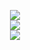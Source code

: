 <p align="center">
  <a href="https://github.com/pyguru-dev">
    <img src="https://readme-typing-svg.demolab.com?font=Roboto&weight=500&size=24&duration=2750&pause=5000&color=808080&center=true&vCenter=true&multiline=true&repeat=true&width=467&height=50&lines=Python+%26+Guru+%26+Developer"/>
  </a>
  <br>
  <a href="https://github.com/pyguru-dev">
    <img src="https://github-readme-stats.vercel.app/api?username=pyguru-dev&theme=dark&show_icons=true" />
  </a>
  <br>
  <a href="https://github.com/pyguru-dev?tab=repositories">
    <img src="https://github-readme-stats.vercel.app/api/top-langs/?username=pyguru-dev&theme=dark&card_width=467" />
  </a>
  <br>
</p>
